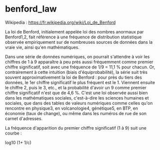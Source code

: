 # benford_law

Wikipedia : https://fr.wikipedia.org/wiki/Loi_de_Benford

La loi de Benford, initialement appelée loi des nombres anormaux par Benford1,2, fait référence à une fréquence de distribution statistique observée empiriquement sur de nombreuses sources de données dans la vraie vie, ainsi qu'en mathématiques.

Dans une série de données numériques, on pourrait s'attendre à voir les chiffres de 1 à 9 apparaître à peu près aussi fréquemment comme premier chiffre significatif, soit avec une fréquence de 1/9 = 11,1 % pour chacun. Or, contrairement à cette intuition (biais d'équiprobabilité), la série suit très souvent approximativement la loi de Benford : pour près du tiers des données, le 1er chiffre significatif le plus fréquent est le 1. Viennent ensuite le chiffre 2, puis le 3, etc., et la probabilité d'avoir un 9 comme premier chiffre significatif n'est que de 4,6 %. C'est une loi observée aussi bien dans les mathématiques sociales, c'est-à-dire les sciences humaines et sociales, que dans des tables de valeurs numériques comme celles qu'on rencontre en physique3, en volcanologie4, génétique5, en BTP, en économie (taux de change), ou même dans les numéros de rue de son carnet d'adresses.

La fréquence d'apparition du premier chiffre significatif (1 à 9) suit une courbe :

  log10 (1+ 1/c)
  
  
